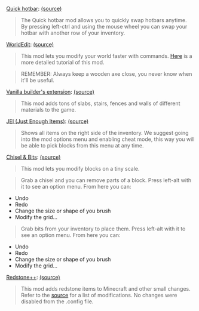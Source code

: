 [Quick hotbar](https://github.com/SPYR0999/A3R0CR4FT/blob/main/mods/Quick-Hotbar-Mod-1.12.2.jar):
[(source)](http://www.9minecraft.net/quick-hotbar-mod/)

>The Quick hotbar mod allows you to quickly swap hotbars anytime.
By pressing left-ctrl and using the mouse wheel you can swap your hotbar with another row of your inventory.


[WorldEdit](https://github.com/SPYR0999/A3R0CR4FT/blob/main/mods/worldedit-forge-mc1.12.2-6.1.10-dist.jar):
[(source)](https://www.curseforge.com/minecraft/mc-mods/worldedit)

>This mod lets you modify your world faster with commands.
[Here](https://github.com/SPYR0999/A3R0CR4FT/blob/main/mods/WorldEditTutoial.md) is a more detailed tutorial of this mod.

>REMEMBER: Always keep a wooden axe close, you never know when it'll be useful.


[Vanilla builder's extension](https://github.com/SPYR0999/A3R0CR4FT/blob/main/mods/Vanilla%2BBuilders%2BExtension-1.12.2-1.0.9.jar):
[(source)](https://www.curseforge.com/minecraft/mc-mods/vanilla-builders-extension)

>This mod adds tons of slabs, stairs, fences and walls of different materials to the game.


[JEI (Just Enough Items)](https://github.com/SPYR0999/A3R0CR4FT/blob/main/mods/jei_1.12.2-4.16.1.302.jar):
[(source)](https://www.curseforge.com/minecraft/mc-mods/jei)

>Shows all items on the right side of the inventory.
We suggest going into the mod options menu and enabling cheat mode, this way you will be able to pick blocks from this menu at any time.


[Chisel & Bits](https://github.com/SPYR0999/A3R0CR4FT/blob/main/mods/chiselsandbits-14.33.jar):
[(source)](https://www.curseforge.com/minecraft/mc-mods/chisels-bits)

>This mod lets you modify blocks on a tiny scale.

>Grab a chisel and you can remove parts of a block.
Press left-alt with it to see an option menu. From here you can:
- Undo
- Redo
- Change the size or shape of you brush
- Modify the grid...

>Grab bits from your inventory to place them.
Press left-alt with it to see an option menu. From here you can:
- Undo
- Redo
- Change the size or shape of you brush
- Modify the grid...


[Redstone++](https://github.com/SPYR0999/A3R0CR4FT/blob/main/mods/Redstone%2B%2B%2Bver1.3e.jar):
[(source)](https://www.curseforge.com/minecraft/mc-mods/redstoneplusplus)

>This mod adds redstone items to Minecraft and other small changes.
Refer to the [source](https://www.curseforge.com/minecraft/mc-mods/redstoneplusplus) for a list of modifications.
No changes were disabled from the .config file.
